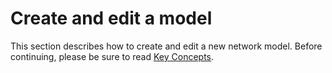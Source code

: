 # Create and edit a model

This section describes how to create and edit a new network model. Before continuing, please be sure to read [Key Concepts](user-guide/key-concepts/README.md).
